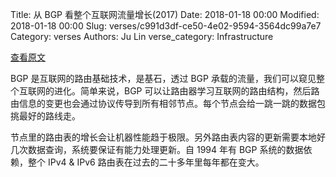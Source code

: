 Title: 从 BGP 看整个互联网流量增长(2017)
Date: 2018-01-18 00:00
Modified: 2018-01-18 00:00
Slug: verses/c991d3df-ce50-4e02-9594-3564dc99a7e7
Category: verses
Authors: Ju Lin
verse_category: Infrastructure

[查看原文](http://www.potaroo.net/ispcol/2018-01/bgp2017.html)

BGP 是互联网的路由基础技术，是基石，透过 BGP 承载的流量，我们可以窥见整个互联网的进化。简单来说，BGP 可以让路由器学习互联网的路由结构，然后路由信息的变更也会通过协议传导到所有相邻节点。每个节点会给一跳一跳的数据包挑最好的路线走。

节点里的路由表的增长会让机器性能趋于极限。另外路由表内容的更新需要本地好几次数据查询，系统要保证有能力处理更新。自 1994 年有 BGP 系统的数据依赖，整个 IPv4 & IPv6 路由表在过去的二十多年里每年都在变大。
